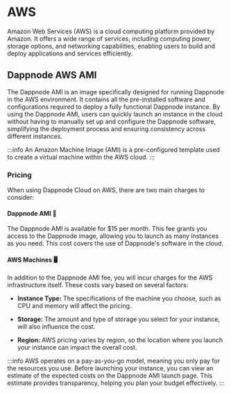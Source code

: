 # AWS

Amazon Web Services (AWS) is a cloud computing platform provided by Amazon. It offers a wide range of services, including computing power, storage options, and networking capabilities, enabling users to build and deploy applications and services efficiently.

## Dappnode AWS AMI

The Dappnode AMI is an image specifically designed for running Dappnode in the AWS environment. It contains all the pre-installed software and configurations required to deploy a fully functional Dappnode instance. By using the Dappnode AMI, users can quickly launch an instance in the cloud without having to manually set up and configure the Dappnode software, simplifying the deployment process and ensuring consistency across different instances.

:::info
An Amazon Machine Image (AMI) is a pre-configured template used to create a virtual machine within the AWS cloud.
:::

### Pricing

When using Dappnode Cloud on AWS, there are two main charges to consider:

#### Dappnode AMI 📀

The Dappnode AMI is available for $15 per month. This fee grants you access to the Dappnode image, allowing you to launch as many instances as you need. This cost covers the use of Dappnode's software in the cloud.

#### AWS Machines 🖥

In addition to the Dappnode AMI fee, you will incur charges for the AWS infrastructure itself. These costs vary based on several factors:

- **Instance Type:** The specifications of the machine you choose, such as CPU and memory will affect the pricing.

- **Storage:** The amount and type of storage you select for your instance, will also influence the cost.

- **Region:** AWS pricing varies by region, so the location where you launch your instance can impact the overall cost.

:::info
AWS operates on a pay-as-you-go model, meaning you only pay for the resources you use. Before launching your instance, you can view an estimate of the expected costs on the Dappnode AMI launch page. This estimate provides transparency, helping you plan your budget effectively.
:::
